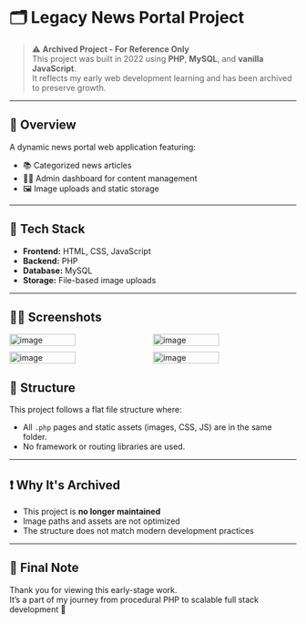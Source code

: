 # 🗂️ Legacy News Portal Project

> ⚠️ **Archived Project - For Reference Only**  
> This project was built in 2022 using **PHP**, **MySQL**, and **vanilla JavaScript**.  
> It reflects my early web development learning and has been archived to preserve growth.

---

## 📖 Overview

A dynamic news portal web application featuring:
- 📚 Categorized news articles
- 🧑‍💻 Admin dashboard for content management
- 🖼️ Image uploads and static storage

---

## 🔧 Tech Stack

- **Frontend:** HTML, CSS, JavaScript  
- **Backend:** PHP  
- **Database:** MySQL  
- **Storage:** File-based image uploads  

---

## 😶‍🌫️ Screenshots

<div style="display: flex; flex-wrap: wrap; gap: 10px;">
  <img width="48%" alt="image" src="https://github.com/user-attachments/assets/61c1cd19-bc8c-4794-8ff8-bfae66a6f19d" />
  <img width="48%" alt="image" src="https://github.com/user-attachments/assets/bba97cca-8584-4e8a-aa98-f7821d2eec11" />
  <img width="48%" alt="image" src="https://github.com/user-attachments/assets/ff36dfd8-3d23-40d0-89b1-df3217542ce3" />
  <img width="48%" alt="image" src="https://github.com/user-attachments/assets/a2d2b0a5-6b85-44e6-a21c-86b961431a3d" />

</div>


## 📁 Structure

This project follows a flat file structure where:
- All `.php` pages and static assets (images, CSS, JS) are in the same folder.
- No framework or routing libraries are used.

---

## ❗ Why It's Archived

- This project is **no longer maintained**
- Image paths and assets are not optimized
- The structure does not match modern development practices

---

## 📝 Final Note

Thank you for viewing this early-stage work.  
It’s a part of my journey from procedural PHP to scalable full stack development 🚀
